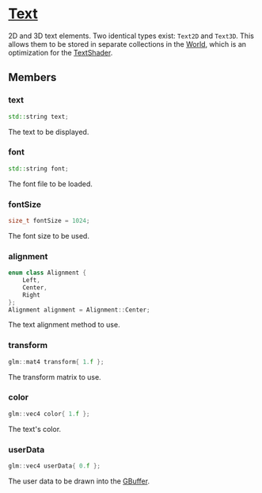 # [Text](Text.hpp)

2D and 3D text elements. Two identical types exist: `Text2D` and `Text3D`. This allows them to be stored in separate collections in the [World](World.md), which is an optimization for the [TextShader](impl/shaders/gbuffer/Text/TextShader.md).

## Members

### text

```cpp
std::string text;
```

The text to be displayed.

### font

```cpp
std::string font;
```

The font file to be loaded.

### fontSize

```cpp
size_t fontSize = 1024;
```

The font size to be used.

### alignment

```cpp
enum class Alignment {
	Left,
	Center,
	Right
};
Alignment alignment = Alignment::Center;
```

The text alignment method to use.

### transform

```cpp
glm::mat4 transform{ 1.f };
```

The transform matrix to use.

### color

```cpp
glm::vec4 color{ 1.f };
```

The text's color.

### userData

```cpp
glm::vec4 userData{ 0.f };
```

The user data to be drawn into the [GBuffer](impl/GBuffer.md).